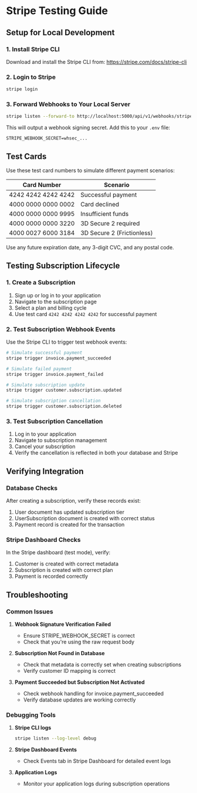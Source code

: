 # Stripe Testing Guide

## Setup for Local Development

### 1. Install Stripe CLI

Download and install the Stripe CLI from: https://stripe.com/docs/stripe-cli

### 2. Login to Stripe

```bash
stripe login
```

### 3. Forward Webhooks to Your Local Server

```bash
stripe listen --forward-to http://localhost:5000/api/v1/webhooks/stripe
```

This will output a webhook signing secret. Add this to your `.env` file:

```
STRIPE_WEBHOOK_SECRET=whsec_...
```

## Test Cards

Use these test card numbers to simulate different payment scenarios:

| Card Number         | Scenario                |
|---------------------|-------------------------|
| 4242 4242 4242 4242 | Successful payment      |
| 4000 0000 0000 0002 | Card declined           |
| 4000 0000 0000 9995 | Insufficient funds      |
| 4000 0000 0000 3220 | 3D Secure 2 required    |
| 4000 0027 6000 3184 | 3D Secure 2 (Frictionless) |

Use any future expiration date, any 3-digit CVC, and any postal code.

## Testing Subscription Lifecycle

### 1. Create a Subscription

1. Sign up or log in to your application
2. Navigate to the subscription page
3. Select a plan and billing cycle
4. Use test card `4242 4242 4242 4242` for successful payment

### 2. Test Subscription Webhook Events

Use the Stripe CLI to trigger test webhook events:

```bash
# Simulate successful payment
stripe trigger invoice.payment_succeeded

# Simulate failed payment
stripe trigger invoice.payment_failed

# Simulate subscription update
stripe trigger customer.subscription.updated

# Simulate subscription cancellation
stripe trigger customer.subscription.deleted
```

### 3. Test Subscription Cancellation

1. Log in to your application
2. Navigate to subscription management
3. Cancel your subscription
4. Verify the cancellation is reflected in both your database and Stripe

## Verifying Integration

### Database Checks

After creating a subscription, verify these records exist:

1. User document has updated subscription tier
2. UserSubscription document is created with correct status
3. Payment record is created for the transaction

### Stripe Dashboard Checks

In the Stripe dashboard (test mode), verify:

1. Customer is created with correct metadata
2. Subscription is created with correct plan
3. Payment is recorded correctly

## Troubleshooting

### Common Issues

1. **Webhook Signature Verification Failed**
   - Ensure STRIPE_WEBHOOK_SECRET is correct
   - Check that you're using the raw request body

2. **Subscription Not Found in Database**
   - Check that metadata is correctly set when creating subscriptions
   - Verify customer ID mapping is correct

3. **Payment Succeeded but Subscription Not Activated**
   - Check webhook handling for invoice.payment_succeeded
   - Verify database updates are working correctly

### Debugging Tools

1. **Stripe CLI logs**
   ```bash
   stripe listen --log-level debug
   ```

2. **Stripe Dashboard Events**
   - Check Events tab in Stripe Dashboard for detailed event logs

3. **Application Logs**
   - Monitor your application logs during subscription operations